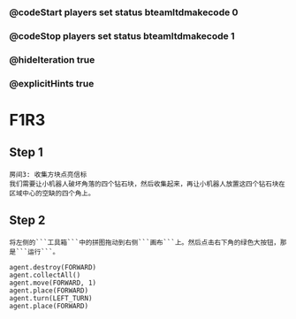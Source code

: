 ### @codeStart players set status bteamltdmakecode 0
### @codeStop players set status bteamltdmakecode 1


### @hideIteration true
### @explicitHints true

# F1R3

## Step 1
    房间3: 收集方块点亮信标
    我们需要让小机器人破坏角落的四个钻石块，然后收集起来，再让小机器人放置这四个钻石块在区域中心的空缺的四个角上。

## Step 2
    将左侧的```工具箱```中的拼图拖动到右侧```画布```上。然后点击右下角的绿色大按钮，那是```运行```。

```ghost
agent.destroy(FORWARD)
agent.collectAll()
agent.move(FORWARD, 1)
agent.place(FORWARD)
agent.turn(LEFT_TURN)
agent.place(FORWARD)

```

```template

```

```package
```
